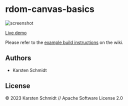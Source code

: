 # rdom-canvas-basics

![screenshot](https://raw.githubusercontent.com/thi-ng/umbrella/develop/assets/examples/rdom-canvas-basics.jpg)

[Live demo](http://demo.thi.ng/umbrella/rdom-canvas-basics/)

Please refer to the [example build instructions](https://github.com/thi-ng/umbrella/wiki/Example-build-instructions) on the wiki.

## Authors

- Karsten Schmidt

## License

&copy; 2023 Karsten Schmidt // Apache Software License 2.0
